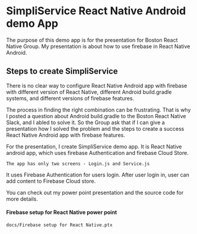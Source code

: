 # SimpliService React Native Android demo App
The purpose of this demo app is for the presentation for Boston React Native Group. 
My presentation is about how to use firebase in React Native Android. 

## Steps to create SimpliService
There is no clear way to configure React Native Android app with firebase with different 
version of React Native, different Android build.gradle systems, and different versions 
of firebase features.

The process in finding the right combination can be frustrating. That is why I posted 
a question about Android build.gradle to the Boston React Native Slack, and I abled to solve it.
So the Group ask that if I can give a presentation how I solved the problem 
and the steps to create a success React Native Android app with firebase features.

For the presentation, I create SimpliService demo app. It is React Native android app, which uses firebase Authentication 
and firebase Cloud Store.

```
The app has only two screens - Login.js and Service.js
```
It uses Firebase Authentication for users login. After user login in, user can add content to Firebase Cloud store.

You can check out my power point presentation and the source code for more details.

#### Firebase setup for React Native power point
```
docs/Firebase setup for React Native.ptx
```
